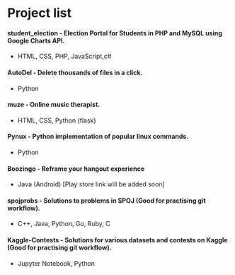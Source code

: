 # Project list  

#### student_election - Election Portal for Students in PHP and MySQL using Google Charts API.
* HTML, CSS, PHP, JavaScript,c# 

#### AutoDel - Delete thousands of files in a click. 
* Python

#### muze - Online music therapist.
* HTML, CSS, Python (flask)

#### Pynux - Python implementation of popular linux commands.
* Python

#### Boozingo - Reframe your hangout experience
* Java (Android) [Play store link will be added soon]

#### spojprobs - Solutions to problems in SPOJ (Good for practising git workflow).
* C++, Java, Python, Go, Ruby, C

#### Kaggle-Contests - Solutions for various datasets and contests on Kaggle (Good for practising git workflow).
* Jupyter Notebook, Python
